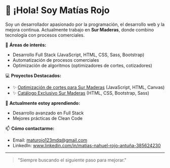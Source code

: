 # 👋 ¡Hola! Soy Matías Rojo

Soy un desarrollador apasionado por la programación, el desarrollo web y la mejora continua. Actualmente trabajo en **Sur Maderas**, donde combino tecnología con procesos comerciales.

🎯 **Áreas de interés:**
- Desarrollo Full Stack (JavaScript, HTML, CSS, Sass, Bootstrap)
- Automatización de procesos comerciales
- Optimización de algoritmos (optimizadores de cortes, cotizadores)


💻 **Proyectos Destacados:**
- ✨ [Optimización de cortes para Sur Maderas](#) (JavaScript, HTML, Canvas)
- ✨ [Catálogo Exclusivo Sur Maderas](#) (HTML, CSS, Bootstrap, Sass)

🚀 **Actualmente estoy aprendiendo:**
- Desarrollo avanzado en Full Stack
- Mejores prácticas de Clean Code


📫 **Cómo contactarme:**
- Email: maturojo123mdq@gmail.com
- LinkedIn: www.linkedin.com/in/matias-nahuel-rojo-antuña-385624230


---

> "Siempre buscando el siguiente paso para mejorar."
